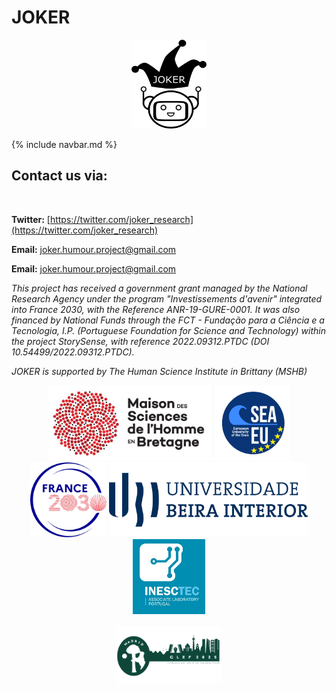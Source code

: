 # JOKER
<p align="center">
  <img src="img/joker.png" width="120" height="142">
</p>

{% include navbar.md %}

## Contact us via:
<br>

**Twitter:** [https://twitter.com/joker_research](https://twitter.com/joker_research)

**Email:** [joker.humour.project@gmail.com](mailto:joker.humour.project@gmail.com)

**Email:** [joker.humour.project@gmail.com](mailto:joker.humour.project@gmail.com)



<p>
<em>This project has received a government grant managed by the National Research Agency under the program "Investissements d'avenir" integrated into France 2030, with the Reference ANR-19-GURE-0001. It was also financed by National Funds through the FCT - Fundação para a Ciência e a Tecnologia, I.P. (Portuguese Foundation for Science and Technology) within the project StorySense, with reference 2022.09312.PTDC (DOI 10.54499/2022.09312.PTDC).</em>
</p>
<p>
<em>JOKER is supported by The Human Science Institute in Brittany (MSHB)</em>
</p>
<div align="center">
  <a href="https://www.mshb.fr"><img src="img/mshb.jpg" height="120"></a>
  <a href="https://sea-eu.org/?lang=fr"><img src="img/sea-eu.png" height="120"></a>
  <a href="https://www.gouvernement.fr/le-programme-d-investissements-d-avenir"><img src="img/Logotype France 2030.jpg" height="120"></a>
  <a href="https://www.ubi.pt"><img src="img/ubi.png" height="120"></a>
  <a href="https://www.inesctec.pt"><img src="img/inesctec.png" height="120"></a>
  
</div>
<br />
<div align="center">
  <a href="https://clef2025.clef-initiative.eu/index.php"><img src="img/clef2025.png" height="90"></a> 
</div>
